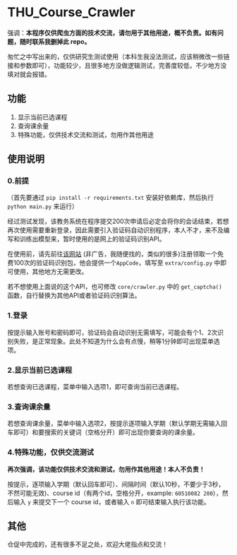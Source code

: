 # THU_Course_Crawler

强调：**本程序仅供爬虫方面的技术交流，请勿用于其他用途，概不负责。如有问题，随时联系我删掉此 repo。**

匆忙之中写出来的，仅供研究生测试使用（本科生我没法测试，应该稍微改一些链接和参数即可），功能较少，且很多地方没做逻辑测试，完善度较低，不少地方没填对就会报错。

## 功能

1. 显示当前已选课程
2. 查询课余量
3. 特殊功能，仅供技术交流和测试，勿用作其他用途

## 使用说明

### 0.前提

（首先要通过 `pip install -r requirements.txt` 安装好依赖库，然后执行 `python main.py` 来运行）

经过测试发现，该教务系统在程序提交200次申请后必定会将你的会话结束，若想再次使用需要重新登录，因此需要引入验证码自动识别程序，本人不才，来不及编写和训练出模型来，暂时使用的是网上的验证码识别API。

在使用前，请先前往[该网站](https://market.aliyun.com/products/57124001/cmapi00035185.html) (非广告，我随便找的，类似的很多)注册领取一个免费100次的验证码识别包，他会提供一个`AppCode`，填写至 `extra/config.py` 中即可使用，其他地方无需更改。

若不想使用上面说的这个API，也可修改 `core/crawler.py` 中的 `get_captcha()` 函数，自行替换为其他API或者验证码识别算法。

### 1.登录

按提示输入账号和密码即可，验证码会自动识别无需填写，可能会有个1、2次识别失败，是正常现象。此处不知道为什么会有点慢，稍等1分钟即可出现菜单选项。

### 2.显示当前已选课程

若想查询已选课程，菜单中输入选项1，即可查询当前已选课程。

### 3.查询课余量

若想查询课余量，菜单中输入选项2，按提示逐项输入学期（默认学期无需输入回车即可）和要搜索的关键词（空格分开）即可出现你要查询的课余量。

### 4.特殊功能，仅供交流测试

**再次强调，该功能仅供技术交流和测试，勿用作其他用途！本人不负责！**

按提示，逐项输入学期（默认回车即可）、间隔时间（默认10秒，不要少于3秒，不然可能无效)、course id（有两个id，空格分开，example: `60510082 200`），然后输入 `y` 来提交下一个 course id，或者输入 `n` 即可结束输入执行该功能。

## 其他

仓促中完成的，还有很多不足之处，欢迎大佬指点和交流！